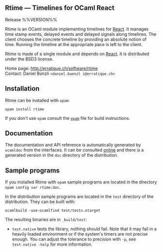 Rtime — Timelines for OCaml React
-------------------------------------------------------------------------------
Release %%VERSION%%

Rtime is an OCaml module implementing timelines for [React][1].  It
manages time stamp events, delayed events and delayed signals along
timelines. The client chooses the concrete timeline by providing an
absolute notion of time. Running the timeline at the appropriate pace
is left to the client.

Rtime is made of a single module and depends on [React][1]. It is
distributed under the BSD3 license.

[1]: http://erratique.ch/software/react

Home page: http://erratique.ch/software/rtime  
Contact: Daniel Bünzli `<daniel.buenzl i@erratique.ch>`


## Installation

Rtime can be installed with `opam`:

    opam install rtime

If you don't use `opam` consult the [`opam`](opam) file for build
instructions.


## Documentation

The documentation and API reference is automatically generated by
`ocamldoc` from the interfaces. It can be consulted [online][3]
and there is a generated version in the `doc` directory of the 
distribution. 

[3]: http://erratique.ch/software/rtime/doc/Rtime


## Sample programs

If you installed Rtime with `opam` sample programs are located in
the directory `opam config var rtime:doc`.

In the distribution sample programs are located in the `test`
directory of the distribution. They can be built with:

    ocamlbuild -use-ocamlfind test/tests.otarget

The resulting binaries are in `_build/test`:

- `test.native` tests the library, nothing should fail. Note that it
  may fail in a heavily loaded environment or if the system's timers
  are not precise enough. You can adjust the tolerance to precision
  with `-p`, see `test.native -help` for more information.
  
